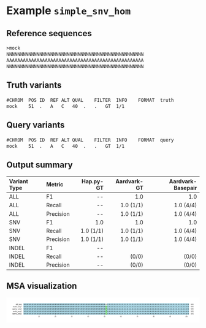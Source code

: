 # Example `simple_snv_hom`
## Reference sequences
```
>mock
NNNNNNNNNNNNNNNNNNNNNNNNNNNNNNNNNNNNNNNNNNNNNNNNNN
AAAAAAAAAAAAAAAAAAAAAAAAAAAAAAAAAAAAAAAAAAAAAAAAAA
NNNNNNNNNNNNNNNNNNNNNNNNNNNNNNNNNNNNNNNNNNNNNNNNNN
```
## Truth variants
```
#CHROM	POS	ID	REF	ALT	QUAL	FILTER	INFO	FORMAT	truth
mock	51	.	A	C	40	.	.	GT	1/1
```
## Query variants
```
#CHROM	POS	ID	REF	ALT	QUAL	FILTER	INFO	FORMAT	query
mock	51	.	A	C	40	.	.	GT	1/1
```
## Output summary
Variant Type | Metric | Hap.py-GT | Aardvark-GT | Aardvark-Basepair
:-- | :-- | --: | --: | --:
ALL | F1 | -- | 1.0 | 1.0
ALL | Recall | -- | 1.0 (1/1) | 1.0 (4/4)
ALL | Precision | -- | 1.0 (1/1) | 1.0 (4/4)
SNV | F1 | 1.0 | 1.0 | 1.0
SNV | Recall | 1.0 (1/1) | 1.0 (1/1) | 1.0 (4/4)
SNV | Precision | 1.0 (1/1) | 1.0 (1/1) | 1.0 (4/4)
INDEL | F1 | -- |  | 
INDEL | Recall | -- |  (0/0) |  (0/0)
INDEL | Precision | -- |  (0/0) |  (0/0)
## MSA visualization
![](./msa_viz/msa.png)
